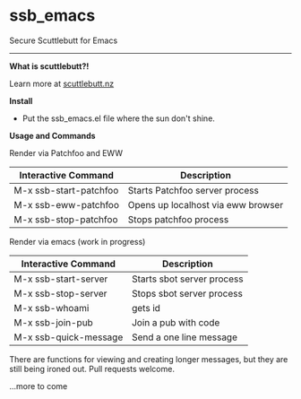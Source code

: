 # ssb_emacs
Secure Scuttlebutt for Emacs
****

**What is scuttlebutt?!**

Learn more at [scuttlebutt.nz](https://www.scuttlebutt.nz/)

**Install**
- Put the ssb_emacs.el file where the sun don't shine.

**Usage and Commands**

Render via Patchfoo and EWW

| Interactive Command | Description|
|-------------------|------------|
| M-x ssb-start-patchfoo | Starts Patchfoo server process |
|M-x ssb-eww-patchfoo | Opens up localhost via eww browser|
|M-x ssb-stop-patchfoo | Stops patchfoo process |


Render via emacs (work in progress)

| Interactive Command | Description|
|-------------------|------------|
|M-x ssb-start-server| Starts sbot server process|
|M-x ssb-stop-server | Stops sbot server process |
|M-x ssb-whoami | gets id |
|M-x ssb-join-pub | Join a pub with code |
|M-x ssb-quick-message | Send a one line message |

There are functions for viewing and creating longer messages, but they are
still being ironed out.  Pull requests welcome.

...more to come

